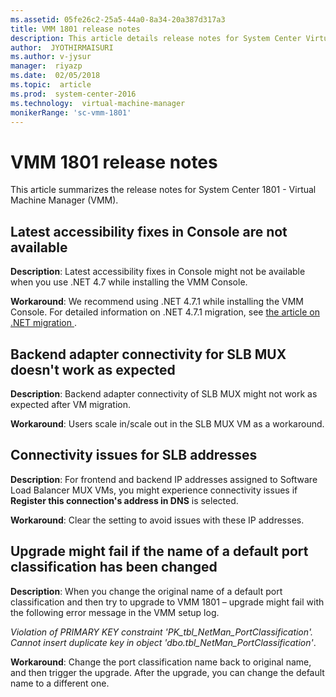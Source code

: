 ```yaml
---
ms.assetid: 05fe26c2-25a5-44a0-8a34-20a387d317a3
title: VMM 1801 release notes
description: This article details release notes for System Center Virtual Machine Manager 1801.
author:  JYOTHIRMAISURI
ms.author: v-jysur
manager:  riyazp
ms.date:  02/05/2018
ms.topic:  article
ms.prod:  system-center-2016
ms.technology:  virtual-machine-manager
monikerRange: 'sc-vmm-1801'
---
```


# VMM 1801 release notes

This article summarizes the release notes for System Center 1801 - Virtual Machine Manager (VMM).

## Latest accessibility fixes in Console are not available

 **Description**: Latest accessibility fixes in Console might not be available when you use .NET 4.7 while installing the VMM Console.

 **Workaround**: We recommend using .NET 4.7.1 while installing the VMM Console. For detailed information on .NET 4.7.1 migration, see [the article on .NET migration
  ](https://docs.microsoft.com/en-us/dotnet/framework/migration-guide/retargeting/4.7-4.7.1).

## Backend adapter connectivity for SLB MUX doesn't work as expected

**Description**: Backend adapter connectivity of SLB MUX might not work as expected after VM migration.

**Workaround**: Users scale in/scale out in the SLB MUX VM as a workaround.

## Connectivity issues for SLB addresses

**Description**: For frontend and backend IP addresses assigned to Software Load Balancer MUX VMs, you might experience connectivity issues if **Register this connection's address in DNS** is selected.

**Workaround**: Clear the setting to avoid issues with these IP addresses.

## Upgrade might fail if the name of a default port classification has been changed

**Description**: When you change the original name of a default port classification and then try to upgrade to VMM 1801 – upgrade might fail with the following error message in the VMM setup log.

*Violation of PRIMARY KEY constraint 'PK_tbl_NetMan_PortClassification'. Cannot insert duplicate key in object 'dbo.tbl_NetMan_PortClassification'*.

**Workaround**: Change the port classification name back to original name, and then trigger the upgrade. After the upgrade, you can change the default name to a different one.
